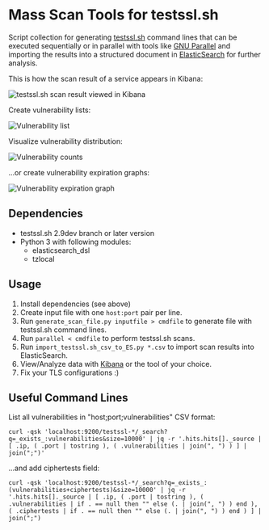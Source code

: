 # Mass Scan Tools for testssl.sh

Script collection for generating [testssl.sh](https://testssl.sh/) command lines that can be executed sequentially or in
parallel with tools like [GNU Parallel](https://www.gnu.org/software/parallel/) and importing the results into a
structured document in [ElasticSearch](https://www.elastic.co/de/products/elasticsearch) for further analysis.

This is how the scan result of a service appears in Kibana:

![testssl.sh scan result viewed in Kibana](Screenshots/Kibana-testssl_sh.png)

Create vulnerability lists:

![Vulnerability list](Screenshots/Kibana-testssl-VulnList.png)

Visualize vulnerability distribution:

![Vulnerability counts](Screenshots/Kibana-testssl-Visualize-Vulns.png)

...or create vulnerability expiration graphs:

![Vulnerability expiration graph](Screenshots/Kibana-testssl-CertExpiration.png)

## Dependencies

* testssl.sh 2.9dev branch or later version
* Python 3 with following modules:
  * elasticsearch\_dsl
  * tzlocal

## Usage

1. Install dependencies (see above)
2. Create input file with one `host:port` pair per line.
3. Run `generate_scan_file.py inputfile > cmdfile` to generate file with testssl.sh command lines.
4. Run `parallel < cmdfile` to perform testssl.sh scans.
5. Run `import_testssl.sh_csv_to_ES.py *.csv` to import scan results into ElasticSearch.
6. View/Analyze data with [Kibana](https://www.elastic.co/de/products/kibana) or the tool of your choice.
7. Fix your TLS configurations :)

## Useful Command Lines

List all vulnerabilities in "host;port;vulnerabilities" CSV format:

    curl -qsk 'localhost:9200/testssl-*/_search?q=_exists_:vulnerabilities&size=10000' | jq -r '.hits.hits[]._source | [ .ip, ( .port | tostring ), ( .vulnerabilities | join(", ") ) ] | join(";")'

...and add ciphertests field:

    curl -qsk 'localhost:9200/testssl-*/_search?q=_exists_:(vulnerabilities+ciphertests)&size=10000' | jq -r '.hits.hits[]._source | [ .ip, ( .port | tostring ), ( .vulnerabilities | if . == null then "" else (. | join(", ") ) end ), ( .ciphertests | if . == null then "" else (. | join(", ") ) end ) ] | join(";")
